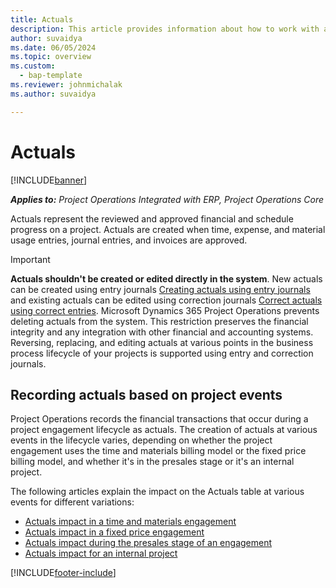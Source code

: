 ```yaml
---
title: Actuals
description: This article provides information about how to work with actuals in Microsoft Dynamics 365 Project Operations.
author: suvaidya
ms.date: 06/05/2024
ms.topic: overview
ms.custom: 
  - bap-template
ms.reviewer: johnmichalak
ms.author: suvaidya

---
```


# Actuals

[!INCLUDE[banner](../includes/banner.md)]

_**Applies to:** Project Operations Integrated with ERP, Project Operations Core_

Actuals represent the reviewed and approved financial and schedule progress on a project. Actuals are created when time, expense, and material usage entries, journal entries, and invoices are approved.

> [!IMPORTANT]
> **Actuals shouldn't be created or edited directly in the system**. New actuals can be created using entry journals [Creating actuals using entry journals](create-confirm-entry-journals.md) and existing actuals can be edited using correction journals [Correct actuals using correct entries](create-confirm-correction-journals.md). Microsoft Dynamics 365 Project Operations prevents deleting actuals from the system. This restriction preserves the financial integrity and any integration with other financial and accounting systems. Reversing, replacing, and editing actuals at various points in the business process lifecycle of your projects is supported using entry and correction journals. 

## Recording actuals based on project events

Project Operations records the financial transactions that occur during a project engagement lifecycle as actuals. The creation of actuals at various events in the lifecycle varies, depending on whether the project engagement uses the time and materials billing model or the fixed price billing model, and whether it's in the presales stage or it's an internal project.

The following articles explain the impact on the Actuals table at various events for different variations:

- [Actuals impact in a time and materials engagement](ActualsonTM.md)
- [Actuals impact in a fixed price engagement](ActualonFP.md)
- [Actuals impact during the presales stage of an engagement](ActualonPreSales.md)
- [Actuals impact for an internal project](ActualonInternal.md)

[!INCLUDE[footer-include](../includes/footer-banner.md)]
